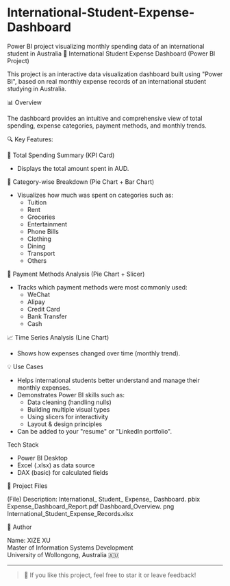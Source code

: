 # International-Student-Expense-Dashboard
Power BI project visualizing monthly spending data of an international student in Australia
💸 International Student Expense Dashboard (Power BI Project)

This project is an interactive data visualization dashboard built using "Power BI", based on real monthly expense records of an international student studying in Australia.

📊 Overview

The dashboard provides an intuitive and comprehensive view of total spending, expense categories, payment methods, and monthly trends.

🔍 Key Features:

📌 Total Spending Summary (KPI Card)
  - Displays the total amount spent in AUD.

🧩 Category-wise Breakdown (Pie Chart + Bar Chart)
  - Visualizes how much was spent on categories such as:
    - Tuition
    - Rent
    - Groceries
    - Entertainment
    - Phone Bills
    - Clothing
    - Dining
    - Transport
    - Others

🧾 Payment Methods Analysis (Pie Chart + Slicer)
  - Tracks which payment methods were most commonly used:
    - WeChat
    - Alipay
    - Credit Card
    - Bank Transfer
    - Cash

📈 Time Series Analysis (Line Chart)
  - Shows how expenses changed over time (monthly trend).

💡 Use Cases

- Helps international students better understand and manage their monthly expenses.
- Demonstrates Power BI skills such as:
  - Data cleaning (handling nulls)
  - Building multiple visual types
  - Using slicers for interactivity
  - Layout & design principles
- Can be added to your "resume" or "LinkedIn portfolio".

Tech Stack

- Power BI Desktop
- Excel (.xlsx) as data source
- DAX (basic) for calculated fields

📁 Project Files

(File) Description:
International_ Student_ Expense_ Dashboard. pbix
Expense_Dashboard_Report.pdf 
Dashboard_Overview. png
International_Student_Expense_Records.xlsx

📌 Author

Name: XIZE XU  
Master of Information Systems Development  
University of Wollongong, Australia 🇦🇺

---

> 💬 If you like this project, feel free to star it or leave feedback!
